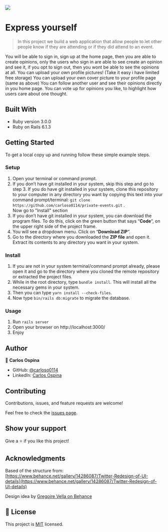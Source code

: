 ![](https://img.shields.io/badge/Microverse-blueviolet)

# Express yourself

> In this project we build a web application that allow people to let other people know if they are attending or if they did attend to an event.

You will be able to sign in, sign up at the home page, then you are able to create opinions, only the users who sign in are able to see create an opinion and see it, if you opt to sign out, then you wont be able to see the opinions at all.
You can upload your own profile pictures! (Take it easy i have limited free storage)
You can upload your own cover picture to your profile page (same as above)
You can follow another user and see their opinions directly in you home page.
You can vote up for opinions you like, to highlight how users care about one thought.


## Built With
- Ruby version 3.0.0
- Ruby on Rails 6.1.3

## Getting Started
To get a local copy up and running follow these simple example steps.

### Setup
1. Open your terminal or command prompt.
2. If you don’t have git installed in your system, skip this step and go to step 3. If you do have git installed in your system, clone this repository to your computer in any directory you want by copying this text into your command prompt/terminal: `git clone https://github.com/carloso0114/private-events.git`  .
<br>Now go to "Install" section
3. If you don’t have git installed in your system, you can download the program files. To do this, click on the green button that says “**Code**“, on the upper right side of the project frame.
4. You will see a dropdown menu. Click on “**Download ZIP**“.
5. Go to the directory where you downloaded the **ZIP file** and open it. Extract its contents to any directory you want in your system.

### Install
1. If you are not in your system terminal/command prompt already, please open it and go to the directory where you cloned the remote repository or extracted the project files.
2. While in the root directory, type `bundle install`. This will install all the necessary gems in your system.
3. Then you can type <code>yarn install --check-files</code>.
4. Now type <code>bin/rails db:migrate</code> to migrate the database.
### Usage
1. Run <code>rails server</code>
2. Open your browser on http://localhost:3000/
2. Enjoy

## Author

👤 **Carlos Ospina**

- GitHub: [@carloso0114](https://github.com/carloso0114)
- LinkedIn: [Carlos Ospina](https://www.linkedin.com/in/carlosospina/)

## Contributing

Contributions, issues, and feature requests are welcome!

Feel free to check the [issues page](https://github.com/carloso0114/express-yourself-rails-capstone/issues).

## Show your support

Give a ⭐️ if you like this project!

## Acknowledgments

Based of the structure from: 
[https://www.behance.net/gallery/14286087/Twitter-Redesign-of-UI-details](https://www.behance.net/gallery/14286087/Twitter-Redesign-of-UI-details)

Design idea by [Gregoire Vella on Behance](https://www.behance.net/gregoirevella)

## 📝 License

This project is [MIT](https://github.com/carloso0114/express-yourself-rails-capstone/blob/development/LICENSE) licensed.
